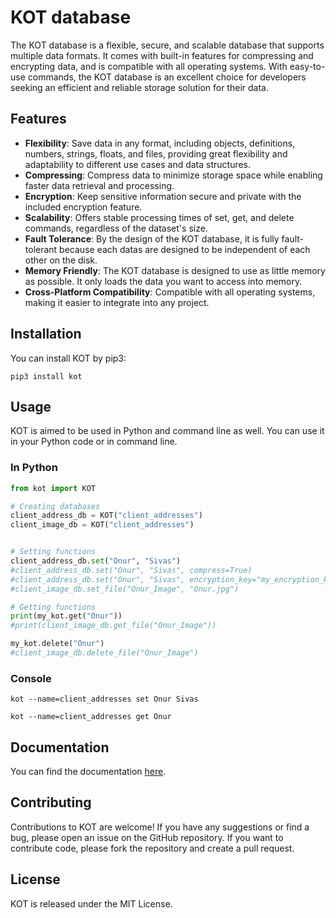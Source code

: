 # KOT database

The KOT database is a flexible, secure, and scalable database that supports multiple data formats. It comes with built-in features for compressing and encrypting data, and is compatible with all operating systems. With easy-to-use commands, the KOT database is an excellent choice for developers seeking an efficient and reliable storage solution for their data.

## Features

- **Flexibility**: Save data in any format, including objects, definitions, numbers, strings, floats, and files, providing great flexibility and adaptability to different use cases and data structures.
- **Compressing**: Compress data to minimize storage space while enabling faster data retrieval and processing.
- **Encryption**: Keep sensitive information secure and private with the included encryption feature.
- **Scalability**: Offers stable processing times of set, get, and delete commands, regardless of the dataset's size.
- **Fault Tolerance**: By the design of the KOT database, it is fully fault-tolerant because each datas are designed to be independent of each other on the disk.
- **Memory Friendly**: The KOT database is designed to use as little memory as possible. It only loads the data you want to access into memory.
- **Cross-Platform Compatibility**: Compatible with all operating systems, making it easier to integrate into any project.


## Installation
You can install KOT by pip3:

```console
pip3 install kot
```

## Usage
KOT is aimed to be used in Python and command line as well. You can use it in your Python code or in command line.


### In Python

```python
from kot import KOT

# Creating databases
client_address_db = KOT("client_addresses")
client_image_db = KOT("client_addresses")


# Setting functions
client_address_db.set("Onur", "Sivas")
#client_address_db.set("Onur", "Sivas", compress=True)
#client_address_db.set("Onur", "Sivas", encryption_key="my_encryption_key"))
#client_image_db.set_file("Onur_Image", "Onur.jpg")

# Getting functions
print(my_kot.get("Onur"))
#print(client_image_db.get_file("Onur_Image"))

my_kot.delete("Onur")
#client_image_db.delete_file("Onur_Image")
```

### Console

```console	
kot --name=client_addresses set Onur Sivas
```
```console
kot --name=client_addresses get Onur
```

## Documentation
You can find the documentation [here](https://onuratakan.github.io/KOT/).


## Contributing
Contributions to KOT are welcome! If you have any suggestions or find a bug, please open an issue on the GitHub repository. If you want to contribute code, please fork the repository and create a pull request.

## License
KOT is released under the MIT License.
